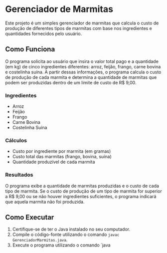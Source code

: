 # Gerenciador de Marmitas

Este projeto é um simples gerenciador de marmitas que calcula o custo de produção de diferentes tipos de marmitas com base nos ingredientes e quantidades fornecidos pelo usuário.

## Como Funciona

O programa solicita ao usuário que insira o valor total pago e a quantidade (em kg) de cinco ingredientes diferentes: arroz, feijão, frango, carne bovina e costelinha suína. A partir dessas informações, o programa calcula o custo de produção de cada marmita e determina a quantidade de marmitas que podem ser produzidas dentro de um limite de custo de R$ 9,00.

### Ingredientes

- Arroz
- Feijão
- Frango
- Carne Bovina
- Costelinha Suína

### Cálculos

- Custo por ingrediente por marmita (em gramas)
- Custo total das marmitas (frango, bovina, suína)
- Quantidade produzível de cada marmita

### Resultados

O programa exibe a quantidade de marmitas produzidas e o custo de cada tipo de marmita. Se o custo de produção de um tipo de marmita for superior a R$ 9,00 ou se não houver ingredientes suficientes, o programa indicará que aquela marmita não foi produzida.

## Como Executar

1. Certifique-se de ter o Java instalado no seu computador.
2. Compile o código-fonte utilizando o comando `javac GerenciadorMarmitas.java`.
3. Execute o programa utilizando o comando `java
